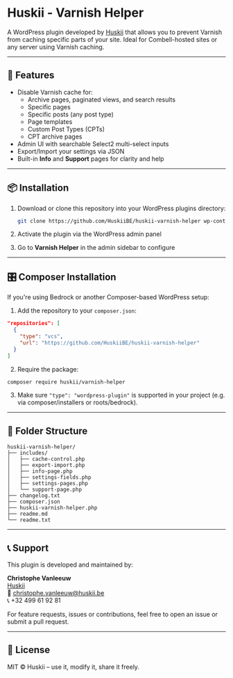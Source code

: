 # Huskii - Varnish Helper

A WordPress plugin developed by [Huskii](https://huskii.be) that allows you to prevent Varnish from caching specific parts of your site. Ideal for Combell-hosted sites or any server using Varnish caching.

---

## 🚀 Features

- Disable Varnish cache for:
  - Archive pages, paginated views, and search results
  - Specific pages
  - Specific posts (any post type)
  - Page templates
  - Custom Post Types (CPTs)
  - CPT archive pages
- Admin UI with searchable Select2 multi-select inputs
- Export/Import your settings via JSON
- Built-in **Info** and **Support** pages for clarity and help

---

## 📦 Installation

1. Download or clone this repository into your WordPress plugins directory:
   ```bash
   git clone https://github.com/HuskiiBE/huskii-varnish-helper wp-content/plugins/huskii-varnish-helper
   ```

2. Activate the plugin via the WordPress admin panel

3. Go to **Varnish Helper** in the admin sidebar to configure

---

## 🎛 Composer Installation

If you're using Bedrock or another Composer-based WordPress setup:

1. Add the repository to your `composer.json`:

```json
"repositories": [
  {
    "type": "vcs",
    "url": "https://github.com/HuskiiBE/huskii-varnish-helper"
  }
]
```

2. Require the package:

```bash
composer require huskii/varnish-helper
```

3. Make sure `"type": "wordpress-plugin"` is supported in your project (e.g. via composer/installers or roots/bedrock).

---

## 🧩 Folder Structure

```
huskii-varnish-helper/
├── includes/
│   ├── cache-control.php
│   ├── export-import.php
│   ├── info-page.php
│   ├── settings-fields.php
│   ├── settings-pages.php
│   └── support-page.php
├── changelog.txt
├── composer.json
├── huskii-varnish-helper.php
├── readme.md
└── readme.txt
```

---

## 📞 Support

This plugin is developed and maintained by:

**Christophe Vanleeuw**  
[Huskii](https://huskii.be)  
📧 [christophe.vanleeuw@huskii.be](mailto:christophe.vanleeuw@huskii.be)  
📞 +32 499 61 92 81

For feature requests, issues or contributions, feel free to open an issue or submit a pull request.

---

## 📜 License

MIT © Huskii – use it, modify it, share it freely.
